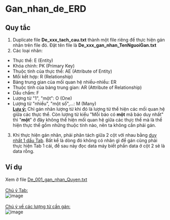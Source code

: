 # Gan_nhan_de_ERD
## Quy tắc
1. Duplicate file **De_xxx_tach_cau.txt** thành một file riêng để thực hiện gán nhãn trên file đó. Đặt tên file là **De_xxx_gan_nhan_TenNguoiGan.txt**
2. Các loại nhãn:
  - Thực thể: E (Entity)
  - Khóa chính: PK (Primary Key)
  - Thuộc tính của thực thể: AE (Attribute of Entity)
  - Mối kết hợp: R (Relationship)
  - Bảng trung gian của mối quan hệ nhiều-nhiều: ER
  - Thuộc tính của bảng trung gian: AR (Attribute of Relationship)
  - Dấu chấm: F
  - Lượng từ "1", "một": O (One)
  - Lượng từ "nhiều", "một số",...: M (Many) <br>
<ins>**Lưu ý:**</ins> Chỉ gán nhãn lượng từ khi đó là lượng từ thể hiện các mối quan hệ giữa các thực thể. Còn lượng từ kiểu "Mỗi báo có **một** mã báo duy nhất" thì "**một**" ở đây không thể hiện mối quan hệ giữa các thực thể mà là thể hiện thực thể gồm những thuộc tính nào, nên ta không cần phải gán.
3. Khi thực hiện gán nhãn, phải phân tách giữa 2 cột với nhau bằng <ins>duy nhất 1 dấu Tab</ins>. Bất kể là dòng đó không có nhãn gì để gán cũng phải thực hiện Tab 1 cái, để sau này đọc data máy biết phần data ở cột 2 sẽ là data rỗng.
## Ví dụ
Xem ở file [De_001_gan_nhan_Quyen.txt](https://github.com/quyen20520296/Gan_nhan_de_ERD/blob/master/De_001/De_001_gan_nhan_Quyen.txt) 
<br>
<br>
<ins>Chú ý Tab:</ins><br>
![image](https://github.com/quyen20520296/Gan_nhan_de_ERD/assets/105615873/bb770cb4-80b9-4191-b39c-e2cf5be259bb)
<br>
<br>
<ins>Chú ý về các lượng từ cần gán:</ins><br>
![image](https://github.com/quyen20520296/Gan_nhan_de_ERD/assets/105615873/c4f5fd21-08ca-40e0-a59e-484604671355)

